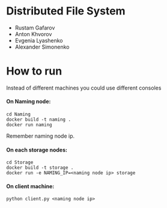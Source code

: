 # Distributed File System

* Rustam Gafarov
* Anton Khvorov
* Evgenia Lyashenko
* Alexander Simonenko

# How to run

Instead of different machines you could use different consoles
#### On Naming node:

```
cd Naming
docker build -t naming .
docker run naming
```
Remember naming node ip.

#### On each storage nodes:
```
cd Storage
docker build -t storage .
docker run -e NAMING_IP=<naming node ip> storage
```

#### On client machine:
```
python client.py <naming node ip>
```
